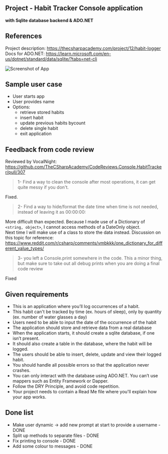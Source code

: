 ## Project - Habit Tracker Console application
**with Sqlite database backend & ADO.NET**

## References
Project description: https://thecsharpacademy.com/project/12/habit-logger  
Docs for ADO.NET: https://learn.microsoft.com/en-us/dotnet/standard/data/sqlite/?tabs=net-cli

![Screenshot of App](./screenshot.png)

## Sample user case
- User starts app
- User provides name
- Options:
  - retrieve stored habits 
  - insert habit
  - update previous habits bycount
  - delete single habit
  - exit application

## Feedback from code review
Reviewed by VocalNight: https://github.com/TheCSharpAcademy/CodeReviews.Console.HabitTracker/pull/307

>1- Find a way to clean the console after most operations, it can get quite messy if you don't.

Fixed.

>2- Find a way to hide/format the date time when time is not needed, instead of leaving it as 00:00:00:

More difficult than expected. Because I made use of a Dictionary of `<string, object>`, I cannot access methods of a DateOnly object.   
Next time I will make use of a class to store the data instead. 
Discussion on this topic for reference: https://www.reddit.com/r/csharp/comments/vmbkkk/one_dictionary_for_different_value_types/

>3- you left a Console.print somewhere in the code. This a minor thing, but make sure to take out all debug prints when you are doing a final code review

Fixed

## Given requirements

- This is an application where you’ll log occurrences of a habit.
- This habit can't be tracked by time (ex. hours of sleep), only by quantity (ex. number of water glasses a day)
- Users need to be able to input the date of the occurrence of the habit
- The application should store and retrieve data from a real database
- When the application starts, it should create a sqlite database, if one isn’t present.
- It should also create a table in the database, where the habit will be logged.
- The users should be able to insert, delete, update and view their logged habit.
- You should handle all possible errors so that the application never crashes.
- You can only interact with the database using ADO.NET. You can’t use mappers such as Entity Framework or Dapper.
- Follow the DRY Principle, and avoid code repetition.
- Your project needs to contain a Read Me file where you'll explain how your app works. 

## Done list
- Make user dynamic -> add new prompt at start to provide a username - DONE
- Split up methods to separate files - DONE
- Fix printing to console - DONE
- Add some colour to messages - DONE
